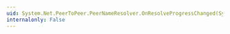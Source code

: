 ```yaml
---
uid: System.Net.PeerToPeer.PeerNameResolver.OnResolveProgressChanged(System.Net.PeerToPeer.ResolveProgressChangedEventArgs)
internalonly: False
---
```

